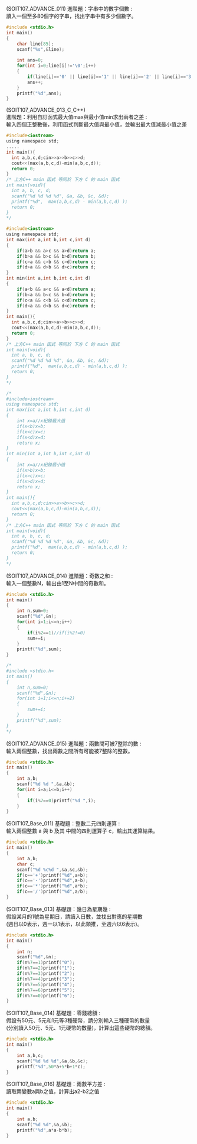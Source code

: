 
(SOIT107_ADVANCE_011) 進階題：字串中的數字個數 :  
讀入一個至多80個字的字串，找出字串中有多少個數字。
```c
#include <stdio.h>
int main()
{
	char line[85];
	scanf("%s",&line);
	
	int ans=0;
	for(int i=0;line[i]!='\0';i++)
	{
		if(line[i]=='0' || line[i]=='1' || line[i]=='2' || line[i]=='3' || line[i]=='4' || line[i]=='5' || line[i]=='6' || line[i]=='7' || line[i]=='8' || line[i]=='9' )
		ans++;
	}
	printf("%d",ans);
}
```

(SOIT107_ADVANCE_013_C_C++)   
進階題：利用自訂函式最大值max與最小值min求出兩者之差 :  
輸入四個正整數後，利用函式判斷最大值與最小值，並輸出最大值減最小值之差
```c
#include<iostream>
using namespace std;
.....
int main(){
  int a,b,c,d;cin>>a>>b>>c>>d;
  cout<<(max(a,b,c,d)-min(a,b,c,d));
  return 0;
}
/* 上方C++ main 函式 等同於 下方 C 的 main 函式
int main(void){
  int a, b, c, d;
  scanf("%d %d %d %d", &a, &b, &c, &d);
  printf("%d",  max(a,b,c,d) - min(a,b,c,d) );
  return 0;
}
*/
```
```c
#include<iostream>
using namespace std;
int max(int a,int b,int c,int d)
{
	if(a>b && a>c && a>d)return a;
	if(b>a && b>c && b>d)return b;
	if(c>a && c>b && c>d)return c;
	if(d>a && d>b && d>c)return d;
}
int min(int a,int b,int c,int d)
{
	if(a<b && a<c && a<d)return a;
	if(b<a && b<c && b<d)return b;
	if(c<a && c<b && c<d)return c;
	if(d<a && d<b && d<c)return d;
}
int main(){
  int a,b,c,d;cin>>a>>b>>c>>d;
  cout<<(max(a,b,c,d)-min(a,b,c,d));
  return 0;
}
/* 上方C++ main 函式 等同於 下方 C 的 main 函式
int main(void){
  int a, b, c, d;
  scanf("%d %d %d %d", &a, &b, &c, &d);
  printf("%d",  max(a,b,c,d) - min(a,b,c,d) );
  return 0;
}
*/

/*
#include<iostream>
using namespace std;
int max(int a,int b,int c,int d)
{
	int x=a//x紀錄最大值
	if(x<b)x=b;
	if(x<c)x=c;
	if(x<d)x=d;
	return x;
}
int min(int a,int b,int c,int d)
{
	int x=a//x紀錄最小值
	if(x>b)x=b;
	if(x>c)x=c;
	if(x>d)x=d;
	return x;
}
int main(){
  int a,b,c,d;cin>>a>>b>>c>>d;
  cout<<(max(a,b,c,d)-min(a,b,c,d));
  return 0;
}
/* 上方C++ main 函式 等同於 下方 C 的 main 函式
int main(void){
  int a, b, c, d;
  scanf("%d %d %d %d", &a, &b, &c, &d);
  printf("%d",  max(a,b,c,d) - min(a,b,c,d) );
  return 0;
}
*/
```

(SOIT107_ADVANCE_014) 進階題：奇數之和 :  
輸入一個整數N，輸出由1至N中間的奇數和。  
```c
#include <stdio.h>
int main()
{
	int n,sum=0;
	scanf("%d",&n);
	for(int i=1;i<=n;i++)
	{
		if(i%2==1)//if(i%2!=0)
		sum+=i;
	}
	printf("%d",sum);
}

/*
#include <stdio.h>
int main()
{
	int n,sum=0;
	scanf("%d",&n);
	for(int i=1;i<=n;i+=2)
	{
		sum+=i;
	}
	printf("%d",sum);
}
*/
```

(SOIT107_ADVANCE_015) 進階題：兩數間可被7整除的數 :   
輸入兩個整數，找出兩數之間所有可能被7整除的整數。
```c
#include <stdio.h>
int main()
{
	int a,b;
	scanf("%d %d ",&a,&b);
	for(int i=a;i<=b;i++)
	{
		if(i%7==0)printf("%d ",i);
	}
}
```

(SOIT107_Base_011) 基礎題：整數二元四則運算 :   
輸入兩個整數 a 與 b 及其 中間的四則運算子 c，輸出其運算結果。
```c
#include <stdio.h>
int main()
{
	int a,b;
	char c;
	scanf("%d %c%d ",&a,&c,&b);
	if(c=='+')printf("%d",a+b);
	if(c=='-')printf("%d",a-b);
	if(c=='*')printf("%d",a*b);
	if(c=='/')printf("%d",a/b);
}
```

(SOIT107_Base_013) 基礎題：幾日為星期幾 :   
假設某月的1號為星期日，請讀入日數，並找出對應的星期數  
(週日以0表示，週一以1表示，以此類推，至週六以6表示)。 
```c
#include <stdio.h>
int main()
{
	int n;
	scanf("%d",&n);
	if(n%7==1)printf("0");
	if(n%7==2)printf("1");
	if(n%7==3)printf("2");
	if(n%7==4)printf("3");
	if(n%7==5)printf("4");
	if(n%7==6)printf("5");
	if(n%7==0)printf("6");
}
```

(SOIT107_Base_014) 基礎題：零錢總額 :   
假設有50元、5元和1元等3種硬幣，請分別輸入三種硬幣的數量  
(分別讀入50元、5元、1元硬幣的數量)，計算出這些硬幣的總額。
```c
#include <stdio.h>
int main()
{
	int a,b,c;
	scanf("%d %d %d",&a,&b,&c);
	printf("%d",50*a+5*b+1*c);
}
```

(SOIT107_Base_016) 基礎題：兩數平方差 :   
讀取兩變數a與b之值，計算出a2-b2之值  
```c
#include <stdio.h>
int main()
{
	int a,b;
	scanf("%d %d",&a,&b);
	printf("%d",a*a-b*b);
}
```
